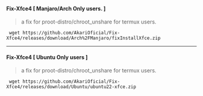 #### Fix-Xfce4 [ Manjaro/Arch Only users. ]
> a fix for proot-distro/chroot_unshare for termux users.
```
 wget https://github.com/AkariOficial/Fix-Xfce4/releases/download/Arch%2FManjaro/fixInstallXfce.zip
```

---

#### Fix-Xfce4 [ Ubuntu Only users ]
> a fix for proot-distro/chroot_unshare for termux users.
```
 wget https://github.com/AkariOficial/Fix-Xfce4/releases/download/Ubuntu/ubuntu22-xfce.zip
```
